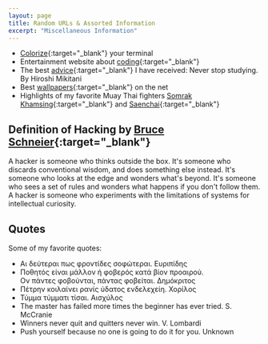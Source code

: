 ```yaml
---
layout: page
title: Random URLs & Assorted Information
excerpt: "Miscellaneous Information"
---
```


* [Colorize](http://misc.flogisoft.com/bash/tip_colors_and_formatting){:target="_blank"} your terminal
* Entertainment website about [coding](http://thecodinglove.com/){:target="_blank"}
* The best [advice](https://www.linkedin.com/pulse/best-advice-ive-received-never-hiroshi){:target="_blank"} I have received: Never stop studying. By Hiroshi Mikitani
* Best [wallpapers](http://alpha.wallhaven.cc/){:target="_blank"} on the net
* Highlights of my favorite Muay Thai fighters [Somrak Khamsing](https://www.youtube.com/watch?v=8VcBUJmP1F0){:target="_blank"} and [Saenchai](https://www.youtube.com/watch?v=gJ-JSVxsPaU){:target="_blank"}


## Definition of Hacking by [Bruce Schneier](https://www.schneier.com/){:target="_blank"}

A hacker is someone who thinks outside the box. It's someone who discards conventional wisdom, and does something else instead. It's someone who looks at the edge and wonders what's beyond. It's someone who sees a set of rules and wonders what happens if you don't follow them. A hacker is someone who experiments with the limitations of systems for intellectual curiosity. 


## Quotes

Some of my favorite quotes:

* Αι δεύτεραι πως φροντίδες σοφώτεραι. Ευριπίδης
* Ποθητός είναι μάλλον ή φοβερός κατά βίον προαιρού.   
 Ον πάντες φοβούνται, πάντας φοβείται. Δημόκριτος
* Πέτρην κοιλαίνει ρανίς ύδατος ενδελεχείη. Χορίλος
* Τύμμα τύμματι τίσαι. Αισχύλος
* The master has failed more times the beginner has ever tried. S. McCranie
* Winners never quit and quitters never win. V. Lombardi
* Push yourself because no one is going to do it for you. Unknown


